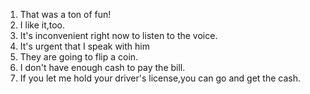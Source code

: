 
1. That was a ton of fun!
2. I like it,too.
3. It's inconvenient right now to listen to the voice.
4. It's urgent that I speak with him
5. They are going to flip a coin.
6. I don't have enough cash to pay the bill.
7. If you let me hold your driver's license,you can go and get the cash.
